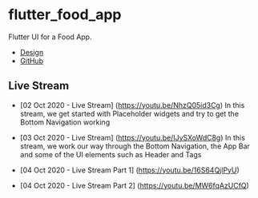 # flutter_food_app

Flutter UI for a Food App.

- [Design](https://cdn.dribbble.com/users/1615584/screenshots/14132700/media/b51314060013c69de0e7563e73d38e10.jpg)
- [GitHub](https://github.com/codingbbq/flutter_food_app)

## Live Stream

- [02 Oct 2020 - Live Stream] (https://youtu.be/NhzQ05id3Cg)
In this stream, we get started with Placeholder widgets and try to get the Bottom Navigation working

- [03 Oct 2020 - Live Stream] (https://youtu.be/IJySXoWdC8g)
In this stream, we work our way through the Bottom Navigation, the App Bar and some of the UI elements such as Header and Tags

- [04 Oct 2020 - Live Stream Part 1] (https://youtu.be/16S64QjlPyU)
- [04 Oct 2020 - Live Stream Part 2] (https://youtu.be/MW6fqAzUCfQ)